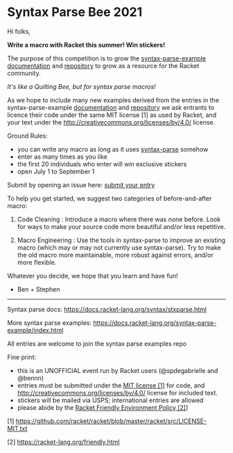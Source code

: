 # Syntax Parse Bee 2021

Hi folks,

**Write a macro with Racket this summer! Win stickers!**

The purpose of this competition is to grow the [syntax-parse-example](https://docs.racket-lang.org/syntax-parse-example/index.html) [documentation](https://docs.racket-lang.org/syntax-parse-example/index.html) and [repository](https://github.com/bennn/syntax-parse-example) to grow as a resource for the Racket community.

_It's like a Quilting Bee, but for syntax parse macros!_

As we hope to include many new examples derived from the entries in the syntax-parse-example [documentation](https://docs.racket-lang.org/syntax-parse-example/index.html) and [repository](https://github.com/bennn/syntax-parse-example) we ask entrants to licence their code under the same MIT license [1] as used by Racket, and your text under the http://creativecommons.org/licenses/by/4.0/ license.

Ground Rules:
* you can write any macro as long as it uses [syntax-parse](https://docs.racket-lang.org/syntax/stxparse.html) somehow
* enter as many times as you like
* the first 20 individuals who enter will win exclusive stickers
* open July 1 to September 1

Submit by opening an issue here: [submit your entry](https://github.com/syntax-objects/Summer2021/issues/new?assignees=&labels=entry&template=enter-the-syntax-parse-bee.md&title=%5Bentry+-+name%2Fdescription+of+macro%5D)

To help you get started, we suggest two categories of before-and-after macro:

1. Code Cleaning : Introduce a macro where there was none before. Look for ways
   to make your source code more beautiful and/or less repetitive.

2. Macro Engineering : Use the tools in syntax-parse to improve an existing
   macro (which may or may not currently use syntax-parse). Try to make the old
   macro more maintainable, more robust against errors, and/or more flexible.

Whatever you decide, we hope that you learn and have fun!

- Ben + Stephen


- - -

Syntax parse docs:
 https://docs.racket-lang.org/syntax/stxparse.html

More syntax parse examples:
 https://docs.racket-lang.org/syntax-parse-example/index.html

All entries are welcome to join the syntax parse examples repo


Fine print:
* this is an UNOFFICIAL event run by Racket users (@spdegabrielle and @bennn)
* entries must be submitted under the [MIT license [1]](https://github.com/racket/racket/blob/master/racket/src/LICENSE-MIT.txt) for code, and http://creativecommons.org/licenses/by/4.0/ license for included text.
* stickers will be mailed via USPS; international entries are allowed
* please abide by the [Racket Friendly Environment Policy [2]](https://racket-lang.org/friendly.html)]

[1] https://github.com/racket/racket/blob/master/racket/src/LICENSE-MIT.txt

[2] https://racket-lang.org/friendly.html

